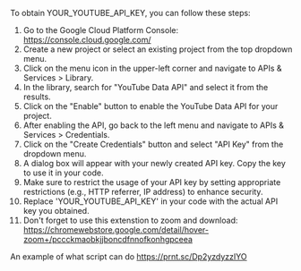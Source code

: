 To obtain YOUR_YOUTUBE_API_KEY, you can follow these steps:

1. Go to the Google Cloud Platform Console: https://console.cloud.google.com/
2. Create a new project or select an existing project from the top dropdown menu.
3. Click on the menu icon in the upper-left corner and navigate to APIs & Services > Library.
4. In the library, search for "YouTube Data API" and select it from the results.
5. Click on the "Enable" button to enable the YouTube Data API for your project.
6. After enabling the API, go back to the left menu and navigate to APIs & Services > Credentials.
7. Click on the "Create Credentials" button and select "API Key" from the dropdown menu.
8. A dialog box will appear with your newly created API key. Copy the key to use it in your code.
9. Make sure to restrict the usage of your API key by setting appropriate restrictions (e.g., HTTP referrer, IP address) to enhance security.
10. Replace 'YOUR_YOUTUBE_API_KEY' in your code with the actual API key you obtained.
11. Don't forget to use this extenstion to zoom and download:
 https://chromewebstore.google.com/detail/hover-zoom+/pccckmaobkjjboncdfnnofkonhgpceea


An example of what script can do https://prnt.sc/Dp2yzdyzzIYO
